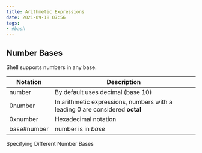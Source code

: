 ```yaml
---
title: Arithmetic Expressions
date: 2021-09-18 07:56
tags:
- #bash
---
```


## Number Bases

Shell supports numbers in any base.

| Notation     | Description                                                                  |
|--------------|------------------------------------------------------------------------------|
| number       | By default uses decimal (base 10)                                            |
| 0number      | In arithmetic expressions, numbers with a leading 0 are considered **octal** |
| 0xnumber     | Hexadecimal notation                                                         |
| base\#number | number is in *base*                                                          |

Specifying Different Number Bases
